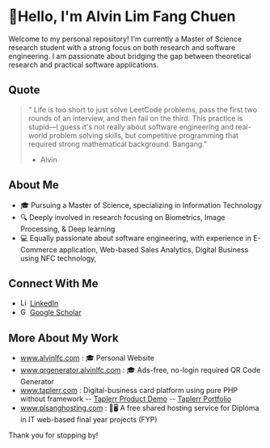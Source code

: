 #  👋Hello, I'm Alvin Lim Fang Chuen

Welcome to my personal repository! I'm currently a Master of Science research student with a strong focus on both research and software engineering. I am passionate about bridging the gap between theoretical research and practical software applications.

## Quote
> " Life is too short to just solve LeetCode problems, pass the first two rounds of an interview, and then fail on the third. This practice is stupid—I guess it's not really about software engineering and real-world problem solving skills, but competitive programming that required strong mathematical background. Bangang."
> - Alvin


## About Me

- 🎓 Pursuing a Master of Science, specializing in Information Technology
- 🔍 Deeply involved in research focusing on Biometrics, Image Processing, & Deep learning
- 💻 Equally passionate about software engineering, with experience in E-Commerce application, Web-based Sales Analytics, Digital Business using NFC technology, 


## Connect With Me

- <img src="https://upload.wikimedia.org/wikipedia/commons/thumb/8/81/LinkedIn_icon.svg/2048px-LinkedIn_icon.svg.png" width="15" height="15" alt="LinkedIn Logo">  [LinkedIn](https://www.linkedin.com/in/alvin-lim-fang-chuen/)
- <img src="https://upload.wikimedia.org/wikipedia/commons/thumb/c/c7/Google_Scholar_logo.svg/2048px-Google_Scholar_logo.svg.png" width="15" height="15" alt="Google Scholar Logo"> [Google Scholar](https://scholar.google.com/citations?user=HPcSi-0AAAAJ&hl=en)

## More About My Work

- <a href="https://www.alvinlfc.com" target="_blank">www.alvinlfc.com</a> : 🎓  Personal Website
- <a href="https://www.qrgenerator.alvinlfc.com" target="_blank">www.qrgenerator.alvinlfc.com</a> : 🎓  Ads-free, no-login required QR Code Generator
- <a href="https://www.taplerr.com" target="_blank">www.taplerr.com</a> : Digital-business card platform using pure PHP without framework
-- <a href="https://www.youtube.com/shorts/x457xs1MIOg?feature=share" target="_blank">Taplerr Product Demo</a>  -- <a href="https://alvinlfc.com/portfolio/taplerr/" target="_blank">Taplerr Portfolio</a>
- <a href="https://www.pisanghosting.com" target="_blank">www.pisanghosting.com</a> : 🍌🖥️ A free shared hosting service for Diploma in IT web-based final year projects (FYP)

Thank you for stopping by!
